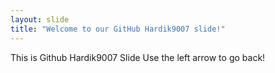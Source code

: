 ```yaml
---
layout: slide
title: "Welcome to our GitHub Hardik9007 slide!"
---
```

This is Github Hardik9007 Slide
Use the left arrow to go back!
